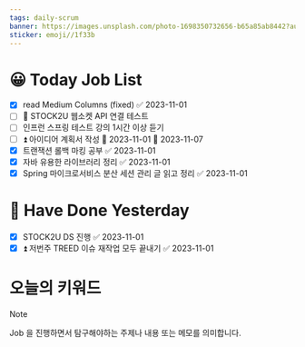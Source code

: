 ```yaml
---
tags: daily-scrum
banner: https://images.unsplash.com/photo-1698350732656-b65a85ab8442?auto=format&fit=crop&q=80&w=2837&ixlib=rb-4.0.3&ixid=M3wxMjA3fDB8MHxwaG90by1wYWdlfHx8fGVufDB8fHx8fA%3D%3D
sticker: emoji//1f33b
---
```

#  😀 Today Job List
- [x] read Medium Columns (fixed) ✅ 2023-11-01
- [ ] 🔼  STOCK2U 웹소켓 API 연결 테스트
- [ ] 인프런 스프링 테스트 강의 1시간 이상 듣기
- [ ] ⏫  아이디어 계획서 작성 🛫 2023-11-01 📅 2023-11-07 
- [x] 트랜잭션 롤백 마킹 공부 ✅ 2023-11-01
- [x] 자바 유용한 라이브러리 정리 ✅ 2023-11-01
- [x] Spring 마이크로서비스 분산 세션 관리 글 읽고 정리 ✅ 2023-11-01

# 🙂 Have Done Yesterday
- [x] STOCK2U DS 진행 ✅ 2023-11-01
- [x] ⏫  저번주 TREED 이슈 재작업 모두 끝내기 ✅ 2023-11-01

# 오늘의 키워드

> [!NOTE]
> Job 을 진행하면서 탐구해야하는 주제나 내용 또는 메모를 의미합니다.

